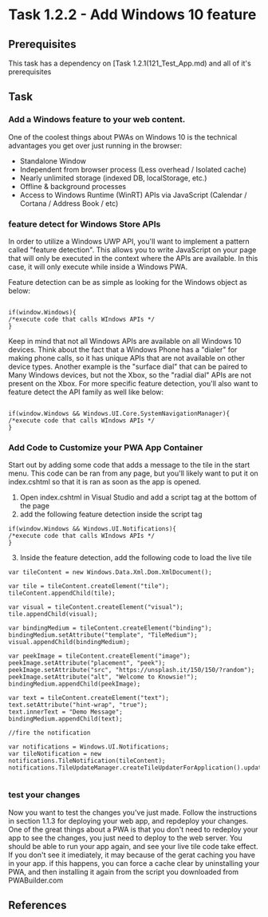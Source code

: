 # Task 1.2.2 - Add Windows 10 feature

## Prerequisites 

This task has a dependency on [Task 1.2.1(121_Test_App.md) and all of it's prerequisites

## Task 

### Add a Windows feature to your web content.
 One of the coolest things about PWAs on Windows 10 is the technical advantages you get over just running in the browser:

- Standalone Window
- Independent from browser process (Less overhead / Isolated cache)
- Nearly unlimited storage (indexed DB, localStorage, etc.)
- Offline & background processes
- Access to Windows Runtime (WinRT) APIs via JavaScript (Calendar / Cortana / Address Book / etc)


### feature detect for Windows Store APIs
In order to utilize a Windows UWP API, you'll want to implement a pattern called "feature detection".  This allows you to write JavaScript on your page that will only be executed in the context where the APIs are available.  In this case, it will only execute while inside a Windows PWA.
  
Feature detection can be as simple as looking for the Windows object as below:

```

if(window.Windows){
/*execute code that calls WIndows APIs */
}

```

Keep in mind that not all Windows APIs are available on all Windows 10 devices.  Think about the fact that a Windows Phone has a "dialer" for making phone calls, so it has unique APIs that are not available on other device types.  Another example is the "surface dial" that can be paired to Many Windows devices, but not the Xbox, so the "radial dial" APIs are not present on the Xbox.  For more specific feature detection, you'll also want to feature detect the API family as well like below:

```

if(window.Windows && Windows.UI.Core.SystemNavigationManager){
/*execute code that calls WIndows APIs */
}

```


### Add Code to Customize your PWA App Container
Start out by adding some code that adds a message to the tile in the start menu.  This code can be ran from any page, but you'll likely want to put it on index.cshtml so that it is ran as soon as the app is opened. 

1. Open index.cshtml in Visual Studio and add a script tag at the bottom of the page
2. add the following feature detection inside the script tag

```
if(window.Windows && Windows.UI.Notifications){
/*execute code that calls WIndows APIs */
}

```

3. Inside the feature detection, add the following code to load the live tile

```
var tileContent = new Windows.Data.Xml.Dom.XmlDocument();
 
var tile = tileContent.createElement("tile");
tileContent.appendChild(tile);
 
var visual = tileContent.createElement("visual");
tile.appendChild(visual);
 
var bindingMedium = tileContent.createElement("binding");
bindingMedium.setAttribute("template", "TileMedium");
visual.appendChild(bindingMedium);
 
var peekImage = tileContent.createElement("image");
peekImage.setAttribute("placement", "peek");
peekImage.setAttribute("src", "https://unsplash.it/150/150/?random");
peekImage.setAttribute("alt", "Welcome to Knowsie!");
bindingMedium.appendChild(peekImage);
 
var text = tileContent.createElement("text");
text.setAttribute("hint-wrap", "true");
text.innerText = "Demo Message";
bindingMedium.appendChild(text);

//fire the notification

var notifications = Windows.UI.Notifications;
var tileNotification = new notifications.TileNotification(tileContent);
notifications.TileUpdateManager.createTileUpdaterForApplication().update(tileNotification);


```


### test your changes
Now you want to test the changes you've just made.  Follow the instructions in section 1.1.3 for deploying your web app, and repdeploy your changes.  One of the great things about a PWA is that you don't need to redeploy your app to see the changes, you just need to deploy to the web server.  You should be able to run your app again, and see your live tile code take effect.  If you don't see it imediately, it may because of the gerat caching you have in your app.  if this happens, you can force a cache clear by uninstalling your PWA, and then installing it again from the script you downloaded from PWABuilder.com


## References






